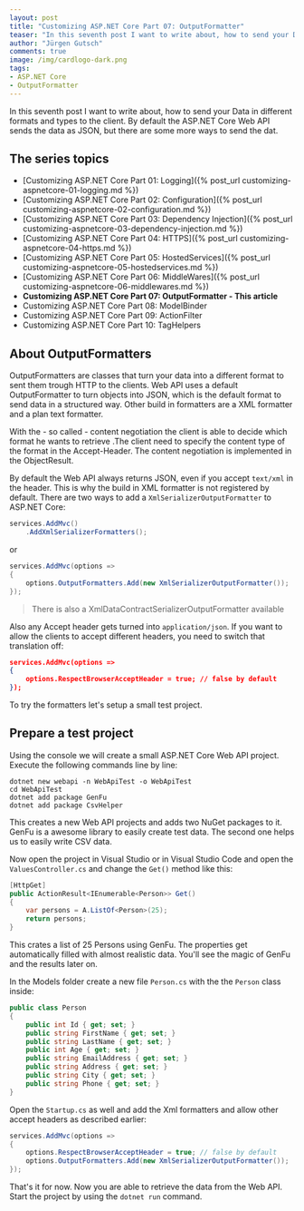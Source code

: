 ```yaml
---
layout: post
title: "Customizing ASP.NET Core Part 07: OutputFormatter"
teaser: "In this seventh post I want to write about, how to send your Data in different formats and types to the client. By default the ASP.NET Core Web API sends the data as JSON, but there are some more ways to send the dat."
author: "Jürgen Gutsch"
comments: true
image: /img/cardlogo-dark.png
tags: 
- ASP.NET Core
- OutputFormatter
---
```


In this seventh post I want to write about, how to send your Data in different formats and types to the client. By default the ASP.NET Core Web API sends the data as JSON, but there are some more ways to send the dat.

## The series topics

- [Customizing ASP.NET Core Part 01: Logging]({% post_url customizing-aspnetcore-01-logging.md %})
- [Customizing ASP.NET Core Part 02: Configuration]({% post_url customizing-aspnetcore-02-configuration.md %})
- [Customizing ASP.NET Core Part 03: Dependency Injection]({% post_url customizing-aspnetcore-03-dependency-injection.md %})
- [Customizing ASP.NET Core Part 04: HTTPS]({% post_url customizing-aspnetcore-04-https.md %})
- [Customizing ASP.NET Core Part 05: HostedServices]({% post_url customizing-aspnetcore-05-hostedservices.md %})
- [Customizing ASP.NET Core Part 06: MiddleWares]({% post_url customizing-aspnetcore-06-middlewares.md %})
- **Customizing ASP.NET Core Part 07: OutputFormatter - This article**
- Customizing ASP.NET Core Part 08: ModelBinder
- Customizing ASP.NET Core Part 09: ActionFilter
- Customizing ASP.NET Core Part 10: TagHelpers

## About OutputFormatters

OutputFormatters are classes that turn your data into a different format to sent them trough HTTP to the clients. Web API uses a default OutputFormatter to turn objects into JSON, which is the default format to send data in a structured way. Other build in formatters are a XML formatter and a plan text formatter.

With the - so called - content negotiation the client is able to decide which format he wants to retrieve .The client need to specify the content type of the format in the Accept-Header. The content negotiation is implemented in the ObjectResult.

By default the Web API always returns JSON, even if you accept `text/xml` in the header. This is why the build in XML formatter is not registered by default. There are two ways to add a `XmlSerializerOutputFormatter` to ASP.NET Core:

~~~ csharp
services.AddMvc()
    .AddXmlSerializerFormatters();
~~~

or 

~~~ csharp
services.AddMvc(options =>
{
    options.OutputFormatters.Add(new XmlSerializerOutputFormatter());
});
~~~

> There is also a XmlDataContractSerializerOutputFormatter available

Also any Accept header gets turned into `application/json`. If you want to allow the clients to accept different headers, you need to switch that translation off:

~~~ json
services.AddMvc(options =>
{
    options.RespectBrowserAcceptHeader = true; // false by default
});
~~~

To try the formatters let's setup a small test project.

## Prepare a test project

Using the console we will create a small ASP.NET Core Web API project. Execute the following commands line by line:

~~~ shell
dotnet new webapi -n WebApiTest -o WebApiTest
cd WebApiTest
dotnet add package GenFu
dotnet add package CsvHelper
~~~

This creates a new Web API projects and adds two NuGet packages to it. GenFu is a awesome library to easily create test data. The second one helps us to easily write CSV data.

Now open the project in Visual Studio or in Visual Studio Code and open the `ValuesController.cs` and change the `Get()` method like this:

~~~ csharp
[HttpGet]
public ActionResult<IEnumerable<Person>> Get()
{
	var persons = A.ListOf<Person>(25);
	return persons;
}
~~~

This crates a list of 25 Persons using GenFu. The properties get automatically filled with almost realistic data. You'll see the magic of GenFu and the results later on.

In the Models folder create a new file `Person.cs` with the the `Person` class inside:

~~~ csharp
public class Person
{
    public int Id { get; set; }
    public string FirstName { get; set; }
    public string LastName { get; set; }
    public int Age { get; set; }
    public string EmailAddress { get; set; }
    public string Address { get; set; }
    public string City { get; set; }
    public string Phone { get; set; }
}
~~~

Open the `Startup.cs` as well and add the Xml formatters and allow other accept headers as described earlier:

~~~ csharp
services.AddMvc(options =>
{
    options.RespectBrowserAcceptHeader = true; // false by default
    options.OutputFormatters.Add(new XmlSerializerOutputFormatter());
});
~~~

That's it for now. Now you are able to retrieve the data from the Web API. Start the project by using the `dotnet run` command.

